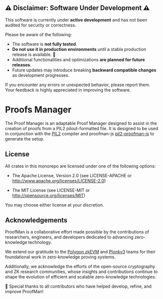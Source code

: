 ## ⚠️ Disclaimer: Software Under Development ⚠️

This software is currently under **active development** and has not been audited for security or correctness.

Please be aware of the following:
* The software is **not fully tested**.
* **Do not use it in production environments** until a stable production release is available. 🚧
* Additional functionalities and optimizations **are planned for future releases**.
* Future updates may introduce breaking **backward compatible changes** as development progresses.

If you encounter any errors or unexpected behavior, please report them. Your feedback is highly appreciated in improving the software.

# Proofs Manager

The Proof Manager is an adaptable Proof Manager designed to assist in the creation of proofs from a PIL2 pilout-formatted file. It is designed to be used in conjunction with the [PIL2](https://github.com/0xPolygonHermez/pilcom) compiler and proofman-js [pil2-proofman-js](https://github.com/0xPolygonHermez/pil2-proofman-js) to generate the setup.

## License

All crates in this monorepo are licensed under one of the following options:

- The Apache License, Version 2.0 (see LICENSE-APACHE or http://www.apache.org/licenses/LICENSE-2.0)

- The MIT License (see LICENSE-MIT or http://opensource.org/licenses/MIT)

You may choose either license at your discretion.

## Acknowledgements

ProofMan is a collaborative effort made possible by the contributions of researchers, engineers, and developers dedicated to advancing zero-knowledge technology.

We extend our gratitude to the [Polygon zkEVM](https://github.com/0xpolygonhermez) and [Plonky3](https://github.com/Plonky3/Plonky3) teams for their foundational work in zero-knowledge proving systems.

Additionally, we acknowledge the efforts of the open-source cryptography and ZK research communities, whose insights and contributions continue to shape the evolution of efficient and scalable zero-knowledge technologies.

🚀 Special thanks to all contributors who have helped develop, refine, and improve ProofMan!